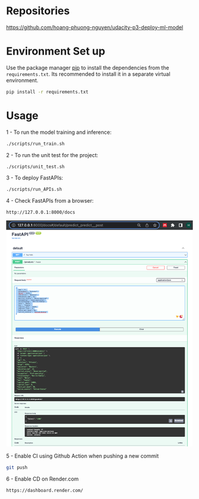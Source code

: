 # Repositories
https://github.com/hoang-phuong-nguyen/udacity-p3-deploy-ml-model


# Environment Set up
Use the package manager [pip](https://pip.pypa.io/en/stable/) to install the dependencies from the ```requirements.txt```. Its recommended to install it in a separate virtual environment.

```bash
pip install -r requirements.txt
```

# Usage
1 - To run the model training and inference: 
```bash
./scripts/run_train.sh
```

2 - To run the unit test for the project: 
```bash
./scripts/unit_test.sh
```

3 - To deploy FastAPIs:
```bash
./scripts/run_APIs.sh
```

4 - Check FastAPIs from a browser:
```bash
http://127.0.0.1:8000/docs
```
<img src="screenshots/example.png">


5 - Enable CI using Github Action when pushing a new commit
```bash
git push
```

6 - Enable CD on Render.com
```bash
https://dashboard.render.com/
```


